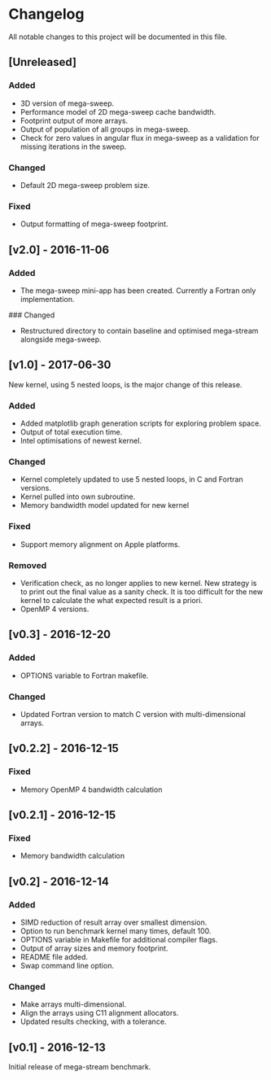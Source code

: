 # Changelog
All notable changes to this project will be documented in this file.

## [Unreleased]

### Added
- 3D version of mega-sweep.
- Performance model of 2D mega-sweep cache bandwidth.
- Footprint output of more arrays.
- Output of population of all groups in mega-sweep.
- Check for zero values in angular flux in mega-sweep as a validation for missing iterations in the sweep.

### Changed
- Default 2D mega-sweep problem size.

### Fixed
- Output formatting of mega-sweep footprint.


## [v2.0] - 2016-11-06

### Added
- The mega-sweep mini-app has been created. Currently a Fortran only implementation.

### Changed
- Restructured directory to contain baseline and optimised mega-stream alongside mega-sweep.


## [v1.0] - 2017-06-30
New kernel, using 5 nested loops, is the major change of this release.

### Added
- Added matplotlib graph generation scripts for exploring problem space.
- Output of total execution time.
- Intel optimisations of newest kernel.

### Changed
- Kernel completely updated to use 5 nested loops, in C and Fortran versions.
- Kernel pulled into own subroutine.
- Memory bandwidth model updated for new kernel

### Fixed
- Support memory alignment on Apple platforms.

### Removed
- Verification check, as no longer applies to new kernel. New strategy is to print out the final value as a sanity check. It is too difficult for the new kernel to calculate the what expected result is a priori.
- OpenMP 4 versions.


## [v0.3] - 2016-12-20

### Added
- OPTIONS variable to Fortran makefile.

### Changed
- Updated Fortran version to match C version with multi-dimensional arrays.


## [v0.2.2] - 2016-12-15

### Fixed
- Memory OpenMP 4 bandwidth calculation


## [v0.2.1] - 2016-12-15

### Fixed
- Memory bandwidth calculation


## [v0.2] - 2016-12-14

### Added
- SIMD reduction of result array over smallest dimension.
- Option to run benchmark kernel many times, default 100.
- OPTIONS variable in Makefile for additional compiler flags.
- Output of array sizes and memory footprint.
- README file added.
- Swap command line option.

### Changed
- Make arrays multi-dimensional.
- Align the arrays using C11 alignment allocators.
- Updated results checking, with a tolerance.

## [v0.1] - 2016-12-13
Initial release of mega-stream benchmark.

